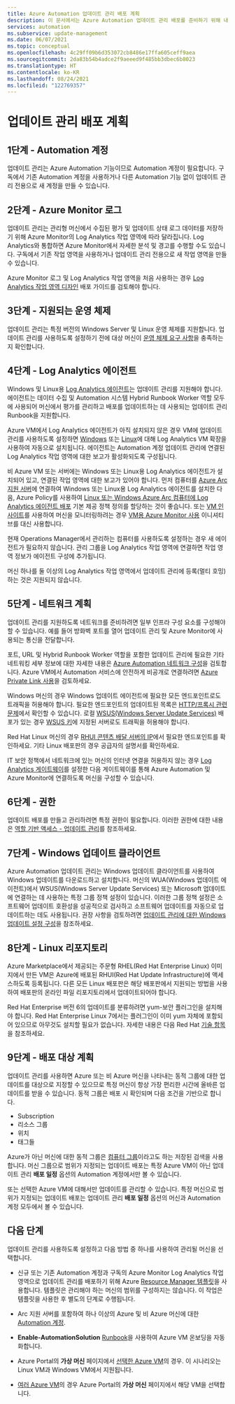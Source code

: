 ```yaml
---
title: Azure Automation 업데이트 관리 배포 계획
description: 이 문서에서는 Azure Automation 업데이트 관리 배포를 준비하기 위해 내려야 할 고려 사항 및 결정에 대해 설명합니다.
services: automation
ms.subservice: update-management
ms.date: 06/07/2021
ms.topic: conceptual
ms.openlocfilehash: 4c29ff09b6d353072cb8486e17ffa605ceff9aea
ms.sourcegitcommit: 2da83b54b4adce2f9aeeed9f485bb3dbec6b8023
ms.translationtype: HT
ms.contentlocale: ko-KR
ms.lasthandoff: 08/24/2021
ms.locfileid: "122769357"
---
```

# <a name="plan-your-update-management-deployment"></a>업데이트 관리 배포 계획

## <a name="step-1---automation-account"></a>1단계 - Automation 계정

업데이트 관리는 Azure Automation 기능이므로 Automation 계정이 필요합니다. 구독에서 기존 Automation 계정을 사용하거나 다른 Automation 기능 없이 업데이트 관리 전용으로 새 계정을 만들 수 있습니다.

## <a name="step-2---azure-monitor-logs"></a>2단계 - Azure Monitor 로그

업데이트 관리는 관리형 머신에서 수집된 평가 및 업데이트 상태 로그 데이터를 저장하기 위해 Azure Monitor의 Log Analytics 작업 영역에 따라 달라집니다. Log Analytics와 통합하면 Azure Monitor에서 자세한 분석 및 경고를 수행할 수도 있습니다. 구독에서 기존 작업 영역을 사용하거나 업데이트 관리 전용으로 새 작업 영역을 만들 수 있습니다.

Azure Monitor 로그 및 Log Analytics 작업 영역을 처음 사용하는 경우 [Log Analytics 작업 영역 디자인](../../azure-monitor/logs/design-logs-deployment.md) 배포 가이드를 검토해야 합니다. 

## <a name="step-3---supported-operating-systems"></a>3단계 - 지원되는 운영 체제

업데이트 관리는 특정 버전의 Windows Server 및 Linux 운영 체제를 지원합니다. 업데이트 관리를 사용하도록 설정하기 전에 대상 머신이 [운영 체제 요구 사항](operating-system-requirements.md)을 충족하는지 확인합니다. 

## <a name="step-4---log-analytics-agent"></a>4단계 - Log Analytics 에이전트

Windows 및 Linux용 [Log Analytics 에이전트](../../azure-monitor/agents/log-analytics-agent.md)는 업데이트 관리를 지원해야 합니다. 에이전트는 데이터 수집 및 Automation 시스템 Hybrid Runbook Worker 역할 모두에 사용되어 머신에서 평가를 관리하고 배포를 업데이트하는 데 사용되는 업데이트 관리 Runbook을 지원합니다. 

Azure VM에서 Log Analytics 에이전트가 아직 설치되지 않은 경우 VM에 업데이트 관리를 사용하도록 설정하면 [Windows](../../virtual-machines/extensions/oms-windows.md) 또는 [Linux](../../virtual-machines/extensions/oms-linux.md)에 대해 Log Analytics VM 확장을 사용하여 자동으로 설치됩니다. 에이전트는 Automation 계정 업데이트 관리에 연결된 Log Analytics 작업 영역에 대한 보고가 활성화되도록 구성됩니다.

비 Azure VM 또는 서버에는 Windows 또는 Linux용 Log Analytics 에이전트가 설치되어 있고, 연결된 작업 영역에 대한 보고가 있어야 합니다. 먼저 컴퓨터를 [Azure Arc 지원 서버](../../azure-arc/servers/overview.md)에 연결하여 Windows 또는 Linux용 Log Analytics 에이전트를 설치한 다음, Azure Policy를 사용하여 [Linux 또는 Windows Azure Arc 컴퓨터에 Log Analytics 에이전트 배포](../../governance/policy/samples/built-in-policies.md#monitoring) 기본 제공 정책 정의를 할당하는 것이 좋습니다. 또는 [VM 인사이트](../../azure-monitor/vm/vminsights-overview.md)를 사용하여 머신을 모니터링하려는 경우 [VM용 Azure Monitor 사용](../../governance/policy/samples/built-in-initiatives.md#monitoring) 이니셔티브를 대신 사용합니다.

현재 Operations Manager에서 관리하는 컴퓨터를 사용하도록 설정하는 경우 새 에이전트가 필요하지 않습니다. 관리 그룹을 Log Analytics 작업 영역에 연결하면 작업 영역 정보가 에이전트 구성에 추가됩니다.

머신 하나를 둘 이상의 Log Analytics 작업 영역에서 업데이트 관리에 등록(멀티 호밍)하는 것은 지원되지 않습니다.

## <a name="step-5---network-planning"></a><a name="ports"></a> 5단계 - 네트워크 계획

업데이트 관리를 지원하도록 네트워크를 준비하려면 일부 인프라 구성 요소를 구성해야 할 수 있습니다. 예를 들어 방화벽 포트를 열어 업데이트 관리 및 Azure Monitor에 사용되는 통신을 전달합니다.

포트, URL 및 Hybrid Runbook Worker 역할을 포함한 업데이트 관리에 필요한 기타 네트워킹 세부 정보에 대한 자세한 내용은 [Azure Automation 네트워크 구성](../automation-network-configuration.md)을 검토합니다. Azure VM에서 Automation 서비스에 안전하게 비공개로 연결하려면 [Azure Private Link 사용](../how-to/private-link-security.md)을 검토하세요. 

Windows 머신의 경우 Windows 업데이트 에이전트에 필요한 모든 엔드포인트로도 트래픽을 허용해야 합니다. 필요한 엔드포인트의 업데이트된 목록은 [HTTP/프록시 관련 문제](/windows/deployment/update/windows-update-troubleshooting#issues-related-to-httpproxy)에서 확인할 수 있습니다. 로컬 [WSUS(Windows Server Update Services)](/windows-server/administration/windows-server-update-services/plan/plan-your-wsus-deployment) 배포가 있는 경우 [WSUS 키](/windows/deployment/update/waas-wu-settings#configuring-automatic-updates-by-editing-the-registry)에 지정된 서버로도 트래픽을 허용해야 합니다.

Red Hat Linux 머신의 경우 [RHUI 콘텐츠 배달 서버의 IP](../../virtual-machines/workloads/redhat/redhat-rhui.md#the-ips-for-the-rhui-content-delivery-servers)에서 필요한 엔드포인트를 확인하세요. 기타 Linux 배포판의 경우 공급자의 설명서를 확인하세요.

IT 보안 정책에서 네트워크에 있는 머신의 인터넷 연결을 허용하지 않는 경우 [Log Analytics 게이트웨이](../../azure-monitor/agents/gateway.md)를 설정한 다음 게이트웨이를 통해 Azure Automation 및 Azure Monitor에 연결하도록 머신을 구성할 수 있습니다.

## <a name="step-6---permissions"></a>6단계 - 권한

업데이트 배포를 만들고 관리하려면 특정 권한이 필요합니다. 이러한 권한에 대한 내용은 [역할 기반 액세스 - 업데이트 관리](../automation-role-based-access-control.md#update-management-permissions)를 참조하세요.

## <a name="step-7---windows-update-client"></a>7단계 - Windows 업데이트 클라이언트

Azure Automation 업데이트 관리는 Windows 업데이트 클라이언트를 사용하여 Windows 업데이트를 다운로드하고 설치합니다. 머신의 WUA(Windows 업데이트 에이전트)에서 WSUS(Windows Server Update Services) 또는 Microsoft 업데이트에 연결하는 데 사용하는 특정 그룹 정책 설정이 있습니다. 이러한 그룹 정책 설정은 소프트웨어 업데이트 호환성을 성공적으로 검사하고 소프트웨어 업데이트를 자동으로 업데이트하는 데도 사용됩니다. 권장 사항을 검토하려면 [업데이트 관리에 대한 Windows 업데이트 설정 구성](configure-wuagent.md)을 참조하세요.

## <a name="step-8---linux-repository"></a>8단계 - Linux 리포지토리

Azure Marketplace에서 제공되는 주문형 RHEL(Red Hat Enterprise Linux) 이미지에서 만든 VM은 Azure에 배포된 RHUI(Red Hat Update Infrastructure)에 액세스하도록 등록됩니다. 다른 모든 Linux 배포판은 해당 배포판에서 지원되는 방법을 사용하여 배포판의 온라인 파일 리포지토리에서 업데이트되어야 합니다.

Red Hat Enterprise 버전 6의 업데이트를 분류하려면 yum-보안 플러그인을 설치해야 합니다. Red Hat Enterprise Linux 7에서는 플러그인이 이미 yum 자체에 포함되어 있으므로 아무것도 설치할 필요가 없습니다. 자세한 내용은 다음 Red Hat [기술 항목](https://access.redhat.com/solutions/10021)을 참조하세요.

## <a name="step-9---plan-deployment-targets"></a>9단계 - 배포 대상 계획

업데이트 관리를 사용하면 Azure 또는 비 Azure 머신을 나타내는 동적 그룹에 대한 업데이트를 대상으로 지정할 수 있으므로 특정 머신이 항상 가장 편리한 시간에 올바른 업데이트를 받을 수 있습니다. 동적 그룹은 배포 시 확인되며 다음 조건을 기반으로 합니다.

* Subscription
* 리소스 그룹
* 위치
* 태그들 

Azure가 아닌 머신에 대한 동적 그룹은 [컴퓨터 그룹](../../azure-monitor/logs/computer-groups.md)이라고도 하는 저장된 검색을 사용합니다. 머신 그룹으로 범위가 지정되는 업데이트 배포는 특정 Azure VM이 아닌 업데이트 관리 **배포 일정** 옵션의 Automation 계정에서만 볼 수 있습니다.

또는 선택한 Azure VM에 대해서만 업데이트를 관리할 수 있습니다. 특정 머신으로 범위가 지정되는 업데이트 배포는 업데이트 관리 **배포 일정** 옵션의 머신과 Automation 계정 모두에서 볼 수 있습니다. 

## <a name="next-steps"></a>다음 단계

업데이트 관리를 사용하도록 설정하고 다음 방법 중 하나를 사용하여 관리될 머신을 선택합니다.

- 신규 또는 기존 Automation 계정과 구독의 Azure Monitor Log Analytics 작업 영역으로 업데이트 관리를 배포하기 위해 Azure [Resource Manager 템플릿](enable-from-template.md)을 사용합니다. 템플릿은 관리해야 하는 머신의 범위를 구성하지는 않습니다. 이 작업은 템플릿을 사용한 후 별도의 단계로 수행됩니다.

- Arc 지원 서버를 포함하여 하나 이상의 Azure 및 비 Azure 머신에 대한 [Automation 계정](enable-from-automation-account.md).

- **Enable-AutomationSolution** [Runbook](enable-from-runbook.md)을 사용하여 Azure VM 온보딩을 자동화합니다.

- Azure Portal의 **가상 머신** 페이지에서 [선택한 Azure VM](enable-from-vm.md)의 경우. 이 시나리오는 Linux VM과 Windows VM에서 지원됩니다.

- [여러 Azure VM](enable-from-portal.md)의 경우 Azure Portal의 **가상 머신** 페이지에서 해당 VM을 선택합니다.